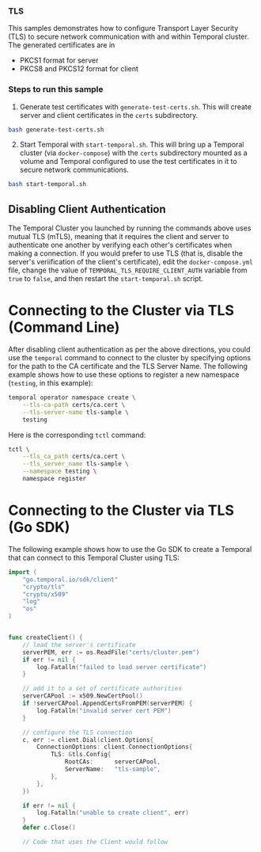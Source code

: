 ### TLS

This samples demonstrates how to configure Transport Layer Security (TLS) to secure network communication with and within Temporal cluster.
The generated certificates are in 
  - PKCS1 format for server
  - PKCS8 and PKCS12 format for client

### Steps to run this sample

1. Generate test certificates with `generate-test-certs.sh`. This will create server and client certificates in the `certs` subdirectory.

```bash
bash generate-test-certs.sh
```

2. Start Temporal with `start-temporal.sh`. This will bring up a Temporal cluster (via `docker-compose`) with the `certs` subdirectory mounted as a volume and Temporal configured to use the test certificates in it to secure network communications.

```bash
bash start-temporal.sh
```

## Disabling Client Authentication
The Temporal Cluster you launched by running the commands above uses mutual TLS (mTLS), meaning that it requires the client and server to authenticate one another by verifying each other's certificates when making a connection. If you would prefer to use TLS (that is, disable the server's veriification of the client's certificate), edit the `docker-compose.yml` file, change the value of `TEMPORAL_TLS_REQUIRE_CLIENT_AUTH` variable from `true` to `false`, and then restart the `start-temporal.sh` script.

# Connecting to the Cluster via TLS (Command Line)
After disabling client authentication as per the above directions, you could use the `temporal` command to connect to the cluster by specifying options for the path to the CA certificate and the TLS Server Name. The following example shows how to use these options to register a new namespace (`testing`, in this example):

```bash
temporal operator namespace create \
    --tls-ca-path certs/ca.cert \
	--tls-server-name tls-sample \
	testing
```

Here is the corresponding `tctl` command:
```bash
tctl \
    --tls_ca_path certs/ca.cert \
	--tls_server_name tls-sample \
	--namespace testing \
	namespace register
```

# Connecting to the Cluster via TLS (Go SDK)

The following example shows how to use the Go SDK to create a 
Temporal that can connect to this Temporal Cluster using TLS:

```go
import (
	"go.temporal.io/sdk/client"
	"crypto/tls"
	"crypto/x509"
	"log"
	"os"
)


func createClient() {
	// load the server's certificate 
	serverPEM, err := os.ReadFile("certs/cluster.pem")
	if err != nil {
		log.Fatalln("failed to load server certificate")
	}

	// add it to a set of certificate authorities
	serverCAPool := x509.NewCertPool()
	if !serverCAPool.AppendCertsFromPEM(serverPEM) {
		log.Fatalln("invalid server cert PEM")
	}

	// configure the TLS connection
	c, err := client.Dial(client.Options{
		ConnectionOptions: client.ConnectionOptions{
			TLS: &tls.Config{
				RootCAs:      serverCAPool,
				ServerName:   "tls-sample",
			},
		},
	})

	if err != nil {
		log.Fatalln("unable to create client", err)
	}
	defer c.Close()

	// Code that uses the Client would follow
```
